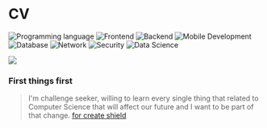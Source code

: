 # CV

![Programming language](https://img.shields.io/badge/-Programming%20language-orange.svg)
![Frontend](https://img.shields.io/badge/-Frontend-green.svg)
![Backend](https://img.shields.io/badge/-Backend-blue.svg)
![Mobile Development](https://img.shields.io/badge/-Mobile%20Development-yellowgreen.svg)
![Database](https://img.shields.io/badge/-Database-red.svg)
![Network](https://img.shields.io/badge/-Network-lightgrey.svg)
![Security](https://img.shields.io/badge/-Security-orange.svg)
![Data Science](https://img.shields.io/badge/-Data%20Science-blueviolet.svg)

<img src="https://i.ibb.co/rsFD15B/0.jpg">

### First things first
> I'm challenge seeker, willing to learn every single thing that related to Computer Science that will affect our future and I want to be part of that change. [for create shield](https://shields.io/category/coverage/)

